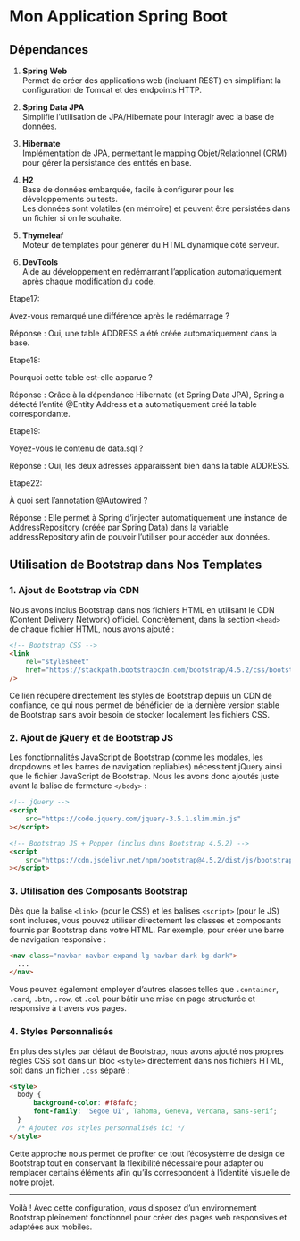 # Mon Application Spring Boot

## Dépendances

1. **Spring Web**  
   Permet de créer des applications web (incluant REST) en simplifiant la configuration de Tomcat et des endpoints HTTP.

2. **Spring Data JPA**  
   Simplifie l’utilisation de JPA/Hibernate pour interagir avec la base de données.

3. **Hibernate**  
   Implémentation de JPA, permettant le mapping Objet/Relationnel (ORM) pour gérer la persistance des entités en base.

4. **H2**  
   Base de données embarquée, facile à configurer pour les développements ou tests.  
   Les données sont volatiles (en mémoire) et peuvent être persistées dans un fichier si on le souhaite.

5. **Thymeleaf**  
   Moteur de templates pour générer du HTML dynamique côté serveur.

6. **DevTools**  
   Aide au développement en redémarrant l’application automatiquement après chaque modification du code.

Etape17:

Avez-vous remarqué une différence après le redémarrage ?

Réponse : Oui, une table ADDRESS a été créée automatiquement dans la base.

Etape18:

Pourquoi cette table est-elle apparue ?

Réponse : Grâce à la dépendance Hibernate (et Spring Data JPA), Spring a détecté l’entité @Entity Address et a automatiquement créé la table correspondante.

Etape19:

Voyez-vous le contenu de data.sql ?

Réponse : Oui, les deux adresses apparaissent bien dans la table ADDRESS.

Etape22:

À quoi sert l’annotation @Autowired ?

Réponse : Elle permet à Spring d’injecter automatiquement une instance de AddressRepository (créée par Spring Data) dans la variable addressRepository afin de pouvoir l’utiliser pour accéder aux données.

## Utilisation de Bootstrap dans Nos Templates

### 1. Ajout de Bootstrap via CDN
Nous avons inclus Bootstrap dans nos fichiers HTML en utilisant le CDN (Content Delivery Network) officiel. Concrètement, dans la section `<head>` de chaque fichier HTML, nous avons ajouté :

```html
<!-- Bootstrap CSS -->
<link 
    rel="stylesheet" 
    href="https://stackpath.bootstrapcdn.com/bootstrap/4.5.2/css/bootstrap.min.css"
/>
```

Ce lien récupère directement les styles de Bootstrap depuis un CDN de confiance, ce qui nous permet de bénéficier de la dernière version stable de Bootstrap sans avoir besoin de stocker localement les fichiers CSS.

### 2. Ajout de jQuery et de Bootstrap JS
Les fonctionnalités JavaScript de Bootstrap (comme les modales, les dropdowns et les barres de navigation repliables) nécessitent jQuery ainsi que le fichier JavaScript de Bootstrap. Nous les avons donc ajoutés juste avant la balise de fermeture `</body>` :

```html
<!-- jQuery -->
<script 
    src="https://code.jquery.com/jquery-3.5.1.slim.min.js"
></script>

<!-- Bootstrap JS + Popper (inclus dans Bootstrap 4.5.2) -->
<script 
    src="https://cdn.jsdelivr.net/npm/bootstrap@4.5.2/dist/js/bootstrap.bundle.min.js"
></script>
```

### 3. Utilisation des Composants Bootstrap
Dès que la balise `<link>` (pour le CSS) et les balises `<script>` (pour le JS) sont incluses, vous pouvez utiliser directement les classes et composants fournis par Bootstrap dans votre HTML. Par exemple, pour créer une barre de navigation responsive :

```html
<nav class="navbar navbar-expand-lg navbar-dark bg-dark">
  ...
</nav>
```

Vous pouvez également employer d’autres classes telles que `.container`, `.card`, `.btn`, `.row`, et `.col` pour bâtir une mise en page structurée et responsive à travers vos pages.

### 4. Styles Personnalisés
En plus des styles par défaut de Bootstrap, nous avons ajouté nos propres règles CSS soit dans un bloc `<style>` directement dans nos fichiers HTML, soit dans un fichier `.css` séparé :

```html
<style>
  body {
      background-color: #f8fafc;
      font-family: 'Segoe UI', Tahoma, Geneva, Verdana, sans-serif;
  }
  /* Ajoutez vos styles personnalisés ici */
</style>
```

Cette approche nous permet de profiter de tout l’écosystème de design de Bootstrap tout en conservant la flexibilité nécessaire pour adapter ou remplacer certains éléments afin qu’ils correspondent à l’identité visuelle de notre projet.

---

Voilà ! Avec cette configuration, vous disposez d’un environnement Bootstrap pleinement fonctionnel pour créer des pages web responsives et adaptées aux mobiles.
